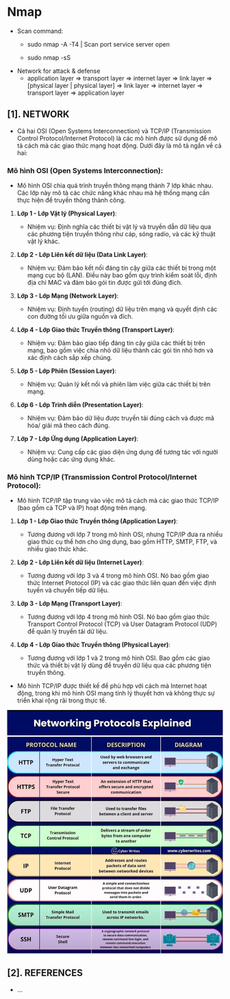 # Nmap

- Scan command:
    * sudo nmap -A -T4 <ip> | Scan port service server open

    * sudo nmap -sS <ip>
- Network for attack & defense
  * application layer => transport layer => internet layer => link layer => [physical layer | physical layer] => link layer => internet layer => transport layer => application layer
 

## [1]. NETWORK

- Cả hai OSI (Open Systems Interconnection) và TCP/IP (Transmission Control Protocol/Internet Protocol) là các mô hình được sử dụng để mô tả cách mà các giao thức mạng hoạt động. Dưới đây là mô tả ngắn về cả hai:

### Mô hình OSI (Open Systems Interconnection):

- Mô hình OSI chia quá trình truyền thông mạng thành 7 lớp khác nhau. Các lớp này mô tả các chức năng khác nhau mà hệ thống mạng cần thực hiện để truyền thông thành công.

1. **Lớp 1 - Lớp Vật lý (Physical Layer)**:
   - Nhiệm vụ: Định nghĩa các thiết bị vật lý và truyền dẫn dữ liệu qua các phương tiện truyền thông như cáp, sóng radio, và các kỹ thuật vật lý khác.

2. **Lớp 2 - Lớp Liên kết dữ liệu (Data Link Layer)**:
   - Nhiệm vụ: Đảm bảo kết nối đáng tin cậy giữa các thiết bị trong một mạng cục bộ (LAN). Điều này bao gồm quy trình kiểm soát lỗi, định địa chỉ MAC và đảm bảo gói tin được gửi tới đúng đích.

3. **Lớp 3 - Lớp Mạng (Network Layer)**:
   - Nhiệm vụ: Định tuyến (routing) dữ liệu trên mạng và quyết định các con đường tối ưu giữa nguồn và đích.

4. **Lớp 4 - Lớp Giao thức Truyền thông (Transport Layer)**:
   - Nhiệm vụ: Đảm bảo giao tiếp đáng tin cậy giữa các thiết bị trên mạng, bao gồm việc chia nhỏ dữ liệu thành các gói tin nhỏ hơn và xác định cách sắp xếp chúng.

5. **Lớp 5 - Lớp Phiên (Session Layer)**:
   - Nhiệm vụ: Quản lý kết nối và phiên làm việc giữa các thiết bị trên mạng.

6. **Lớp 6 - Lớp Trình diễn (Presentation Layer)**:
   - Nhiệm vụ: Đảm bảo dữ liệu được truyền tải đúng cách và được mã hóa/ giải mã theo cách đúng.

7. **Lớp 7 - Lớp Ứng dụng (Application Layer)**:
   - Nhiệm vụ: Cung cấp các giao diện ứng dụng để tương tác với người dùng hoặc các ứng dụng khác.

### Mô hình TCP/IP (Transmission Control Protocol/Internet Protocol):

- Mô hình TCP/IP tập trung vào việc mô tả cách mà các giao thức TCP/IP (bao gồm cả TCP và IP) hoạt động trên mạng.

1. **Lớp 1 - Lớp Giao thức Truyền thông (Application Layer)**:
   - Tương đương với lớp 7 trong mô hình OSI, nhưng TCP/IP đưa ra nhiều giao thức cụ thể hơn cho ứng dụng, bao gồm HTTP, SMTP, FTP, và nhiều giao thức khác.

2. **Lớp 2 - Lớp Liên kết dữ liệu (Internet Layer)**:
   - Tương đương với lớp 3 và 4 trong mô hình OSI. Nó bao gồm giao thức Internet Protocol (IP) và các giao thức liên quan đến việc định tuyến và chuyển tiếp dữ liệu.

3. **Lớp 3 - Lớp Mạng (Transport Layer)**:
   - Tương đương với lớp 4 trong mô hình OSI. Nó bao gồm giao thức Transport Control Protocol (TCP) và User Datagram Protocol (UDP) để quản lý truyền tải dữ liệu.

4. **Lớp 4 - Lớp Giao thức Truyền thông (Physical Layer)**:
   - Tương đương với lớp 1 và 2 trong mô hình OSI. Bao gồm các giao thức và thiết bị vật lý dùng để truyền dữ liệu qua các phương tiện truyền thông.

- Mô hình TCP/IP được thiết kế để phù hợp với cách mà Internet hoạt động, trong khi mô hình OSI mang tính lý thuyết hơn và không thực sự triển khai rộng rãi trong thực tế.

![Networking-Protocols.jpg](./img/Networking-Protocols.jpg)

## [2]. REFERENCES
- ...

